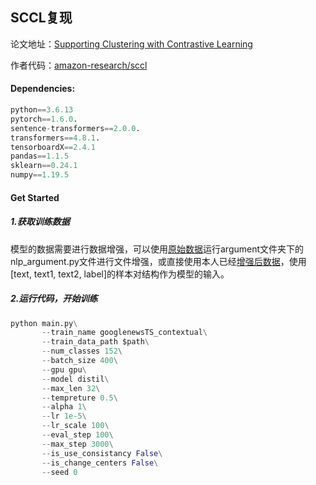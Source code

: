 ## SCCL复现

论文地址：[Supporting Clustering with Contrastive Learning](https://arxiv.org/abs/2103.12953)

作者代码：[amazon-research/sccl](https://github.com/amazon-research/sccl)

#### Dependencies:

```python
python==3.6.13
pytorch==1.6.0. 
sentence-transformers==2.0.0. 
transformers==4.8.1. 
tensorboardX==2.4.1
pandas==1.1.5
sklearn==0.24.1
numpy==1.19.5
```
#### Get Started

##### 1.获取训练数据

模型的数据需要进行数据增强，可以使用[原始数据](https://github.com/rashadulrakib/short-text-clustering-enhancement/tree/master/data)运行argument文件夹下的nlp_argument.py文件进行文件增强，或直接使用本人已经[增强后数据]()，使用[text, text1, text2, label]的样本对结构作为模型的输入。

##### 2.运行代码，开始训练

```python
python main.py\
       --train_name googlenewsTS_contextual\
       --train_data_path $path\
       --num_classes 152\
       --batch_size 400\
       --gpu gpu\
       --model distil\
       --max_len 32\
       --tempreture 0.5\
       --alpha 1\
       --lr 1e-5\
       --lr_scale 100\
       --eval_step 100\
       --max_step 3000\
       --is_use_consistancy False\
       --is_change_centers False\
       --seed 0
```





